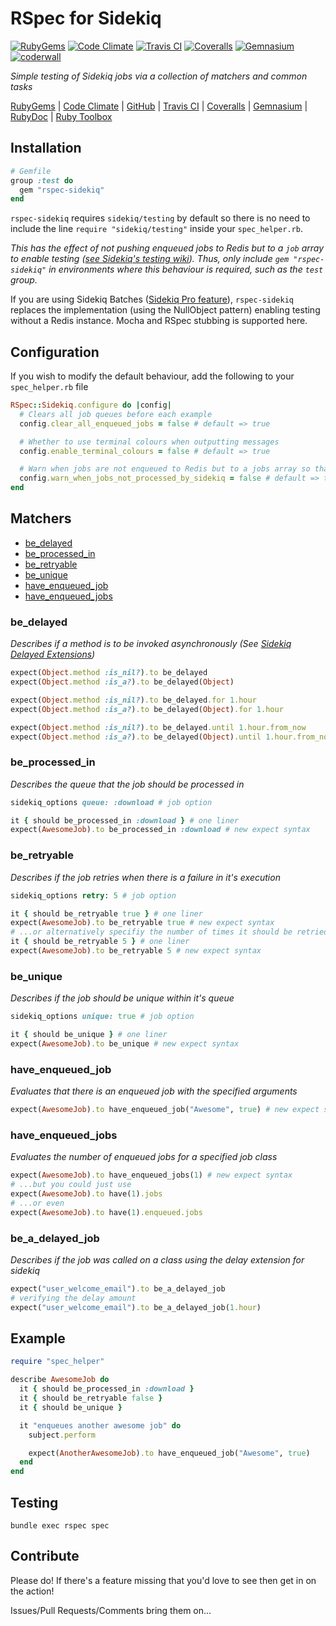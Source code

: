 # RSpec for Sidekiq

[![RubyGems][gem_version_badge]][ruby_gems]
[![Code Climate][code_climate_badge]][code_climate]
[![Travis CI][travis_ci_badge]][travis_ci]
[![Coveralls][coveralls_badge]][coveralls]
[![Gemnasium][gemnasium_badge]][gemnasium]
[![coderwall][coderwall_badge]][coderwall]

*Simple testing of Sidekiq jobs via a collection of matchers and common tasks*

[RubyGems][ruby_gems] |
[Code Climate][code_climate] |
[GitHub][github] |
[Travis CI][travis_ci] |
[Coveralls][coveralls] |
[Gemnasium][gemnasium] |
[RubyDoc][ruby_doc] |
[Ruby Toolbox][ruby_toolbox]

## Installation
```ruby
# Gemfile
group :test do
  gem "rspec-sidekiq"
end
```
```rspec-sidekiq``` requires ```sidekiq/testing``` by default so there is no need to include the line ```require "sidekiq/testing"``` inside your ```spec_helper.rb```.

*This has the effect of not pushing enqueued jobs to Redis but to a ```job``` array to enable testing ([see Sidekiq's testing wiki](https://github.com/mperham/sidekiq/wiki/Testing)). Thus, only include ```gem "rspec-sidekiq"``` in environments where this behaviour is required, such as the ```test``` group.*

If you are using Sidekiq Batches ([Sidekiq Pro feature](https://github.com/mperham/sidekiq/wiki/Batches)), ```rspec-sidekiq``` replaces the implementation (using the NullObject pattern) enabling testing without a Redis instance. Mocha and RSpec stubbing is supported here.

## Configuration
If you wish to modify the default behaviour, add the following to your ```spec_helper.rb``` file
```ruby
RSpec::Sidekiq.configure do |config|
  # Clears all job queues before each example
  config.clear_all_enqueued_jobs = false # default => true

  # Whether to use terminal colours when outputting messages
  config.enable_terminal_colours = false # default => true

  # Warn when jobs are not enqueued to Redis but to a jobs array so that testing can occur
  config.warn_when_jobs_not_processed_by_sidekiq = false # default => true
end
```

## Matchers
* [be_delayed](#be_delayed)
* [be_processed_in](#be_processed_in)
* [be_retryable](#be_retryable)
* [be_unique](#be_unique)
* [have_enqueued_job](#have_enqueued_job)
* [have_enqueued_jobs](#have_enqueued_jobs)

### be_delayed
*Describes if a method is to be invoked asynchronously (See [Sidekiq Delayed Extensions][sidekiq_delayed_extensions])*
```ruby
expect(Object.method :is_nil?).to be_delayed                             # Object.delay.is_nil?
expect(Object.method :is_a?).to be_delayed(Object)                       # Object.delay.is_a? Object

expect(Object.method :is_nil?).to be_delayed.for 1.hour                  # Object.delay_for(1.hour).is_nil?
expect(Object.method :is_a?).to be_delayed(Object).for 1.hour            # Object.delay_for(1.hour).is_a? Object

expect(Object.method :is_nil?).to be_delayed.until 1.hour.from_now       # Object.delay_until(1.hour.from_now).is_nil?
expect(Object.method :is_a?).to be_delayed(Object).until 1.hour.from_now # Object.delay_until(1.hour.from_now).is_a? Object
```

### be_processed_in
*Describes the queue that the job should be processed in*
```ruby
sidekiq_options queue: :download # job option

it { should be_processed_in :download } # one liner
expect(AwesomeJob).to be_processed_in :download # new expect syntax
```

### be_retryable
*Describes if the job retries when there is a failure in it's execution*
```ruby
sidekiq_options retry: 5 # job option

it { should be_retryable true } # one liner
expect(AwesomeJob).to be_retryable true # new expect syntax
# ...or alternatively specifiy the number of times it should be retried
it { should be_retryable 5 } # one liner
expect(AwesomeJob).to be_retryable 5 # new expect syntax
```

### be_unique
*Describes if the job should be unique within it's queue*
```ruby
sidekiq_options unique: true # job option

it { should be_unique } # one liner
expect(AwesomeJob).to be_unique # new expect syntax
```

### have_enqueued_job
*Evaluates that there is an enqueued job with the specified arguments*
```ruby
expect(AwesomeJob).to have_enqueued_job("Awesome", true) # new expect syntax
```

### have_enqueued_jobs
*Evaluates the number of enqueued jobs for a specified job class*
```ruby
expect(AwesomeJob).to have_enqueued_jobs(1) # new expect syntax
# ...but you could just use
expect(AwesomeJob).to have(1).jobs
# ...or even
expect(AwesomeJob).to have(1).enqueued.jobs
```

### be_a_delayed_job
*Describes if the job was called on a class using the delay extension for sidekiq*
```ruby
expect("user_welcome_email").to be_a_delayed_job
# verifying the delay amount
expect("user_welcome_email").to be_a_delayed_job(1.hour)
```

## Example
```ruby
require "spec_helper"

describe AwesomeJob do
  it { should be_processed_in :download }
  it { should be_retryable false }
  it { should be_unique }

  it "enqueues another awesome job" do
    subject.perform

    expect(AnotherAwesomeJob).to have_enqueued_job("Awesome", true)
  end
end
```

## Testing
```bundle exec rspec spec```

## Contribute
Please do! If there's a feature missing that you'd love to see then get in on the action!

Issues/Pull Requests/Comments bring them on...

[code_climate]: https://codeclimate.com/github/philostler/rspec-sidekiq
[code_climate_badge]: https://codeclimate.com/github/philostler/rspec-sidekiq.png
[coderwall]: https://coderwall.com/philostler
[coderwall_badge]: https://api.coderwall.com/philostler/endorsecount.png
[coveralls]: https://coveralls.io/r/philostler/rspec-sidekiq
[coveralls_badge]: https://coveralls.io/repos/philostler/rspec-sidekiq/badge.png?branch=master
[gem_version_badge]: https://badge.fury.io/rb/rspec-sidekiq.png
[gemnasium]: https://gemnasium.com/philostler/rspec-sidekiq
[gemnasium_badge]: https://gemnasium.com/philostler/rspec-sidekiq.png
[github]: http://github.com/philostler/rspec-sidekiq
[ruby_doc]: http://rubydoc.info/github/philostler/rspec-sidekiq/master/frames
[ruby_gems]: http://rubygems.org/gems/rspec-sidekiq
[ruby_toolbox]: http://www.ruby-toolbox.com/projects/rspec-sidekiq
[travis_ci]: http://travis-ci.org/philostler/rspec-sidekiq
[travis_ci_badge]: https://secure.travis-ci.org/philostler/rspec-sidekiq.png

[sidekiq_delayed_extensions]: https://github.com/mperham/sidekiq/wiki/Delayed-Extensions